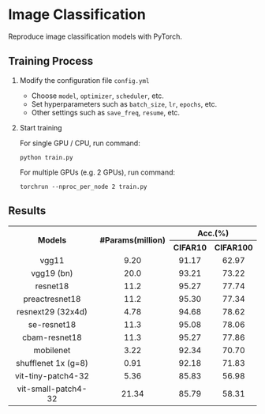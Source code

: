# Image Classification

Reproduce image classification models with PyTorch.



## Training Process

1. Modify the configuration file `config.yml`
   - Choose `model`, `optimizer`, `scheduler`, etc.
   - Set hyperparameters such as `batch_size`, `lr`, `epochs`, etc.
   - Other settings such as `save_freq`, `resume`, etc.

2. Start training

   For single GPU / CPU, run command:

   ```shell
   python train.py
   ```

   For multiple GPUs (e.g. 2 GPUs), run command:

   ```shell
   torchrun --nproc_per_node 2 train.py
   ```



## Results

<table style="text-align:center">
<tr>
    <th rowspan="2">Models</th>
    <th rowspan="2">#Params(million)</th>
    <th colspan="2">Acc.(%)</th>
</tr>
<tr>
    <th>CIFAR10</th>
    <th>CIFAR100</th>
</tr>
<tr>
	<td>vgg11</td><td>9.20</td><td>91.17</td><td>62.97</td>
</tr>
<tr>
	<td>vgg19 (bn)</td><td>20.0</td><td>93.21</td><td>73.22</td>
</tr>
<tr>
    <td>resnet18</td><td>11.2</td><td>95.27</td><td>77.74</td>
</tr>
<tr>
    <td>preactresnet18</td><td>11.2</td><td>95.30</td><td>77.34</td>
</tr>
<tr>
    <td>resnext29 (32x4d)</td><td>4.78</td><td>94.68</td><td>78.62</td>
</tr>
<tr>
    <td>se-resnet18</td><td>11.3</td><td>95.08</td><td>78.06</td>
</tr>
<tr>
    <td>cbam-resnet18</td><td>11.3</td><td>95.27</td><td>77.86</td>
</tr>
<tr>
	<td>mobilenet</td><td>3.22</td><td>92.34</td><td>70.70</td>
</tr>
<tr>
	<td>shufflenet 1x (g=8)</td><td>0.91</td><td>92.18</td><td>71.83</td>
</tr>
<tr>
	<td>vit-tiny-patch4-32</td><td>5.36</td><td>85.83</td><td>56.98</td>
</tr>
<tr>
	<td>vit-small-patch4-32</td><td>21.34</td><td>85.79</td><td>58.31</td>
</tr>
</table>
